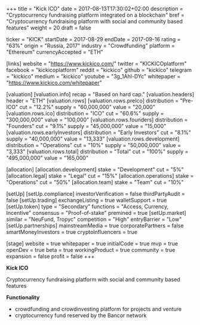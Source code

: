 +++
title = "Kick ICO"
date = 2017-08-13T17:30:02+02:00
description = "Cryptocurrency fundraising platform integrated on a blockchain"
bref = "Cryptocurrency fundraising platform with social and community based features"
weight = 20
draft = false

ticker = "KICK"
startDate = 2017-08-29
endDate = 2017-09-16
rating = "63%"
origin = "Russia, 2017"
industry = "Crowdfunding"
platform = "Ethereum"
currencyAccepted = "ETH"

[links]
  website = "https://www.kickico.com/"
  twitter = "KICKICOplatform"
  facebook = "kickicoplatform"
  reddit = "kickico"
  github = "kickico"
  telegram = "kickico"
  medium = "kickico"
  youtube = "3g_1Ahl-DYc"
  whitepaper = "https://www.kickico.com/whitepaper"

[valuation]
  [valuation.info]
    recap = "Based on hard cap."
  [valuation.headers]
    header = "ETH"
  [valuation.rows]
    [valuation.rows.preIco]
      distribution = "Pre-ICO"
      cut = "12.2%"
      supply = "60,000,000"
      value = "20,000"
    [valuation.rows.ico]
      distribution = "ICO"
      cut = "60.6%"
      supply = "300,000,000"
      value = "100,000"
    [valuation.rows.founders]
      distribution = "Founders"
      cut = "9.1%"
      supply = "45,000,000"
      value = "15,000"
    [valuation.rows.earlyInvestors]
      distribution = "Early Investors"
      cut = "8.1%"
      supply = "40,000,000"
      value = "13,333"
    [valuation.rows.development]
      distribution = "Operations"
      cut = "10%"
      supply = "50,000,000"
      value = "3,333"
    [valuation.rows.total]
      distribution = "Total"
      cut = "100%"
      supply = "495,000,000"
      value = "165,000"

[allocation]
  [allocation.development]
    stake = "Development"
    cut = "5%"
  [allocation.legal]
    stake = "Legal"
    cut = "15%"
  [allocation.operations]
    stake = "Operations"
    cut = "50%"
  [allocation.team]
    stake = "Team"
    cut = "10%"

[setUp]
  [setUp.compliance]
    investorVerification = false
    thirdPartyAudit = false
  [setUp.trading]
    exchangeListing = true
    walletSupport = true
  [setUp.token]
    type = "Secondary"
    functions = "Access, Currency, Incentive"
    consensus = "Proof-of-stake"
    premined = true
  [setUp.market]
    similar = "NeuFund, Tropyc"
    competition = "High"
    entryBarrier = "Low"
  [setUp.partnerships]
    mainstreamMedia = true
    corporatePartners = false
    smartMoneyInvestors = true
    cryptoInfluencers = true

[stage]
  website = true
  whitepaper = true
  initialCode = true
  mvp = true
  openDev = true
  beta = true
  workingProduct = true
  community = true
  expansion = false
  profit = false
+++

**Kick ICO**

Cryptocurrency fundraising platform with social and community based features

**Functionality**

* crowdfunding and crowdinvesting platform for projects and venture
* cryptocurrency fund reserved by the Bancor network
